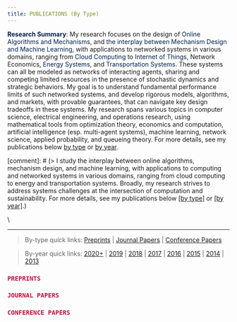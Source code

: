 ```yaml
---
title: PUBLICATIONS (By Type)
--- 
```


> 
<span style="color:#00204E">**Research Summary**</span>: My research focuses on the design of <span style="color:#00204E">Online Algorithms and Mechanisms</span>, and <span style="color:#00204E">the interplay between Mechanism Design and Machine Learning</span>, with applications to networked systems in various domains, ranging from <span style="color:#00204E">Cloud Computing</span> to <span style="color:#00204E">Internet of Things</span>, Network Economics,  <span style="color:#00204E">Energy Systems</span>, and <span style="color:#00204E">Transportation Systems</span>. These systems can all be modeled as networks of interacting agents, sharing and competing limited resources in the presence of stochastic dynamics and strategic behaviors. My goal is to understand fundamental performance limits of such networked systems, and develop rigorous models, algorithms, and markets, with provable guarantees, that can navigate key design tradeoffs in these systems. My research spans various topics in computer science, electrical engineering, and operations research, using mathematical tools from optimization theory, economics and computation, artificial intelligence (esp. multi-agent systems), machine learning, network science, applied probability, and queueing theory. For more details, see my publications below [by type](/publications_type) or [by year](/publications_year).

[comment]: # (> I study the interplay between online algorithms, mechanism design, and machine learning, with applications to computing and networked systems in various domains, ranging from cloud computing to energy and transportation systems. Broadly, my research strives to  address systems challenges at the intersection of computation and sustainability. For more details, see my publications below [[by type]](/publications_type) or [[by year]](/publications_year).)

\

---

> By-type quick links: [Preprints](/publications_type/#preprints) | [Journal Papers](/publications_type/#journal) | [Conference Papers](/publications_type/#conference)

> By-year quick links: [2020+](/publications_year/#2020) | [2019](/publications_year/#2019) | [2018](/publications_year/#2018) | [2017](/publications_year/#2017) | [2016](/publications_year/#2016) | [2015](/publications_year/#2015) | [2014](/publications_year/#2014) | [2013](/publications_year/#2013)


### <a id="preprints"></a> <span style="color:#BB133E">`PREPRINTS`</span>

<ul class=circle>
        <script>
            var i;
            for (i = 0; i < papers_full.length; i++) {
                if (papers_full[i].journal == "Preprint") {
                    document.write("<li class=paper>");
                    printPaper(papers_full[i], "g");
                    document.write("</li>");
                }
            }
        </script>
</ul>


### <a id="journal"></a> <span style="color:#BB133E">`JOURNAL PAPERS`</span>

<ol reversed>
        <script>
            var i;
            for (i = 0; i < papers_full.length; i++) {
                if (typeof papers_full[i].journal == "string") 
                    if (papers_full[i].journal != "Preprint") {
                        document.write("<li class=paper>");
                        printPaper(papers_full[i], "g");
                        document.write("</li>");
                    }
            }
        </script>
</ol>



### <a id="conference"></a> <span style="color:#BB133E">`CONFERENCE PAPERS`</span>
 
<ol reversed>
        <script>
            var i;
            for (i = 0; i < papers_full.length; i++) {
                if (typeof papers_full[i].conference == "string") 
                    if (papers_full[i].conference != "") {
                        document.write("<li class=paper>");
                        printPaper(papers_full[i], "g");
                        document.write("</li>");
                    }
            }
        </script>
</ol>